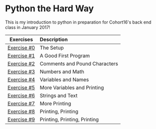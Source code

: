 # Python the Hard Way

 This is my introduction to python in preparation for Cohort16's back end class in January 2017!

| Exercises | Description |
| ---  | :--- |
| [Exercise #0](ex0.py) | The Setup |
| [Exercise #1](ex1.py) | A Good First Program |
| [Exercise #2](ex2.py) | Comments and Pound Characters |
| [Exercise #3](ex3.py) | Numbers and Math |
| [Exercise #4](ex4.py) | Variables and Names |
| [Exercise #5](ex5.py) | More Variables and Printing |
| [Exercise #6](ex6.py) | Strings and Text |
| [Exercise #7](ex7.py) | More Printing |
| [Exercise #8](ex8.py) | Printing, Printing |
| [Exercise #9](ex9.py) | Printing, Printing, Printing |
